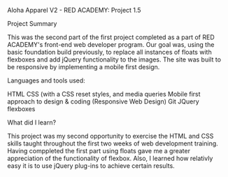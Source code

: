 Aloha Apparel V2 - RED ACADEMY: Project 1.5

Project Summary

This was the second part of the first project completed as a part of RED ACADEMY's front-end web developer program. Our goal was, using the basic foundation build previously, to replace all instances of floats with flexboxes and add jQuery functionality to the images.
The site was built to be responsive by implementing a mobile first design.

Languages and tools used:

HTML
CSS (with a CSS reset styles, and media queries
Mobile first approach to design & coding (Responsive Web Design)
Git
JQuery
flexboxes

What did I learn?

This project was my second opportunity to exercise the HTML and CSS skills taught throughout the first two weeks of web development training. Having comppleted the first part using floats gave me a greater appreciation of the functionality of flexbox. Also, I learned how relativly easy it is to use jQuery plug-ins to achieve certain results.
